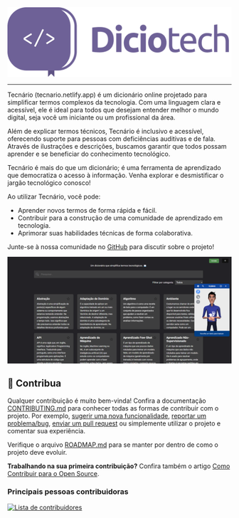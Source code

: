 <div align="center">
  <img src="./assets/img/brand/logo/colored.png">
</div>

---

Tecnário (tecnario.netlify.app) é um dicionário online projetado para simplificar termos complexos da tecnologia. Com uma linguagem clara e acessível, ele é ideal para todos que desejam entender melhor o mundo digital, seja você um iniciante ou um profissional da área.

Além de explicar termos técnicos, Tecnário é inclusivo e acessível, oferecendo suporte para pessoas com deficiências auditivas e de fala. Através de ilustrações e descrições, buscamos garantir que todos possam aprender e se beneficiar do conhecimento tecnológico.

Tecnário é mais do que um dicionário; é uma ferramenta de aprendizado que democratiza o acesso à informação. Venha explorar e desmistificar o jargão tecnológico conosco!

Ao utilizar Tecnário, você pode:

* Aprender novos termos de forma rápida e fácil.
* Contribuir para a construção de uma comunidade de aprendizado em tecnologia.
* Aprimorar suas habilidades técnicas de forma colaborativa.

Junte-se à nossa comunidade no [GitHub](https://github.com/joaomarcosjova/tecnario/discussions) para discutir sobre o projeto!

![Imagem de captura do site do Diciotech](./assets/img/cover.png)

## 🤝 Contribua

Qualquer contribuição é muito bem-vinda! Confira a documentação [CONTRIBUTING.md](CONTRIBUTING.md) para conhecer todas as formas de contribuir com o projeto. Por exemplo, [sugerir uma nova funcionalidade](https://github.com/levxyca/diciotech/issues/new?assignees=&labels=&template=feature_request.md&title=), [reportar um problema/bug](https://github.com/levxyca/diciotech/issues/new?assignees=&labels=bug&template=bug_report.md&title=), [enviar um pull request](https://help.github.com/articles/about-pull-requests/) ou simplemente utilizar o projeto e comentar sua experiência.

Verifique o arquivo [ROADMAP.md](ROADMAP.md) para se manter por dentro de como o projeto deve evoluir.

**Trabalhando na sua primeira contribuição?** Confira também o artigo [Como Contribuir para o Open Source](https://opensource.guide/pt/how-to-contribute/).

### Principais pessoas contribuidoras

<a href="https://github.com/levxyca/diciotech/graphs/contributors">
  <img src="https://contrib.rocks/image?repo=levxyca/diciotech&anon=0&columns=10&max=30" alt="Lista de contribuidores"/>
</a>
